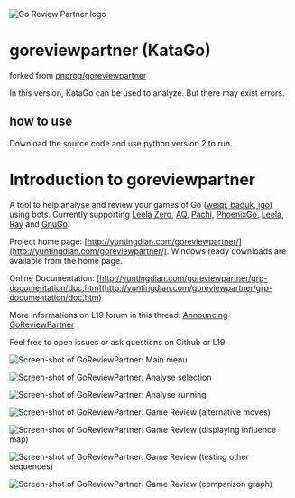 ![Go Review Partner logo](http://yuntingdian.com/goreviewpartner/grp-documentation/img/goreviewpartner.png "Go Review Partner logo")

# goreviewpartner (KataGo)

forked from [pnprog/goreviewpartner](https://github.com/pnprog/goreviewpartner)

In this version, KataGo can be used to analyze. But there may exist errors.

## how to use
Download the source code and use python version 2 to run.




# Introduction to goreviewpartner

A tool to help analyse and review your games of Go ([weiqi, baduk, igo](https://en.wikipedia.org/wiki/Go_(game))) using bots. Currently supporting [Leela Zero](https://github.com/gcp/leela-zero/), [AQ](https://github.com/ymgaq/AQ), [Pachi](https://github.com/pasky/pachi), [PhoenixGo](https://github.com/Tencent/PhoenixGo/), [Leela](https://www.sjeng.org/leela.html), [Ray](https://github.com/zakki/Ray) and [GnuGo](https://www.gnu.org/software/gnugo/).

Project home page: [http://yuntingdian.com/goreviewpartner/](http://yuntingdian.com/goreviewpartner/).
Windows ready downloads are available from the home page.

Online Documentation: [http://yuntingdian.com/goreviewpartner/grp-documentation/doc.htm](http://yuntingdian.com/goreviewpartner/grp-documentation/doc.htm)

More informations on L19 forum in this thread: [Announcing GoReviewPartner](https://lifein19x19.com/forum/viewtopic.php?f=9&t=14050)

Feel free to open issues or ask questions on Github or L19.

![Screen-shot of GoReviewPartner: Main menu](http://yuntingdian.com/goreviewpartner/grp-documentation/img/main_screen.png "Screen-shot of GoReviewPartner: Main menu")

![Screen-shot of GoReviewPartner: Analyse selection](http://yuntingdian.com/goreviewpartner/grp-documentation/img/analysis_panel.png "Screen-shot of GoReviewPartner: Analyse selection")

![Screen-shot of GoReviewPartner: Analyse running](http://yuntingdian.com/goreviewpartner/grp-documentation/img/analysing.png "Screen-shot of GoReviewPartner: Analyse running")

![Screen-shot of GoReviewPartner: Game Review (alternative moves)](http://yuntingdian.com/goreviewpartner/grp-documentation/img/displaying_sequence.png "Screen-shot of GoReviewPartner: Game Review (alternative moves)")

![Screen-shot of GoReviewPartner: Game Review (displaying influence map)](http://yuntingdian.com/goreviewpartner/grp-documentation/img/territories.png "Screen-shot of GoReviewPartner: Game Review (displaying influence map)")

![Screen-shot of GoReviewPartner: Game Review (testing other sequences)](http://yuntingdian.com/goreviewpartner/grp-documentation/img/open_move.png "Screen-shot of GoReviewPartner: Game Review (testing other sequences)")

![Screen-shot of GoReviewPartner: Game Review (comparison graph)](http://yuntingdian.com/goreviewpartner/grp-documentation/img/black_comparison_graph.png "Screen-shot of GoReviewPartner: Game Review (comparison graph)")
